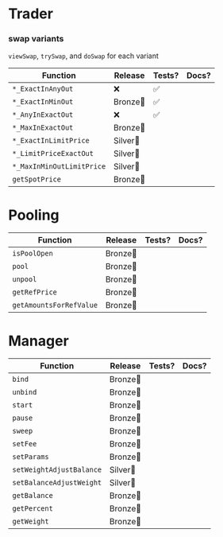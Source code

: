 # Trader 

### swap variants

`viewSwap`, `trySwap`, and `doSwap` for each variant

| Function | Release | Tests? | Docs? |
|-|-|-|-|
| `*_ExactInAnyOut` | ❌| ✅|   |
| `*_ExactInMinOut` | Bronze🥉| ✅ |  |
| `*_AnyInExactOut` | ❌| ✅ |  |
| `*_MaxInExactOut` | Bronze🥉|  |  |
| `*_ExactInLimitPrice` | Silver🥈 |  |  |
| `*_LimitPriceExactOut` | Silver🥈 |  |  |
| `*_MaxInMinOutLimitPrice` | Silver🥈|  |  |
| `getSpotPrice` | Bronze🥉 | |

# Pooling

| Function | Release | Tests? | Docs? |
|-|-|-|-
| `isPoolOpen` | Bronze🥉
| `pool` | Bronze🥉
| `unpool` | Bronze🥉
| `getRefPrice` | Bronze🥉 | |
| `getAmountsForRefValue` | Bronze🥉

# Manager 

Function | Release | Tests? | Docs? 
-|-|-|-
`bind` | Bronze🥉
`unbind` | Bronze🥉
`start` | Bronze🥉
`pause` | Bronze🥉
`sweep` | Bronze🥉
`setFee` | Bronze🥉
`setParams` | Bronze🥉
`setWeightAdjustBalance` | Silver🥈
`setBalanceAdjustWeight` | Silver🥈
`getBalance` | Bronze🥉
`getPercent` | Bronze🥉
`getWeight` | Bronze🥉

